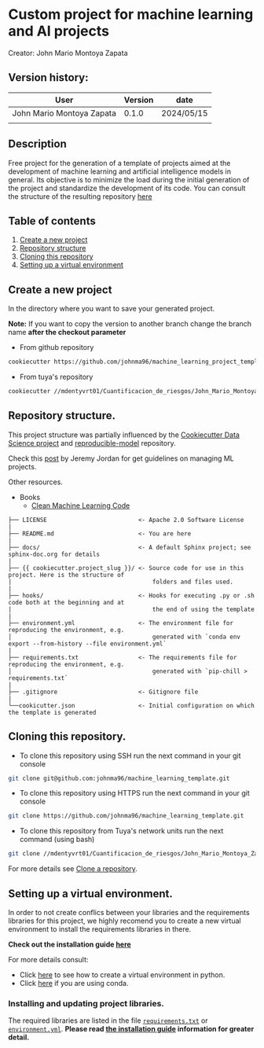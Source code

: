 # Custom project for machine learning and AI projects

Creator: John Mario Montoya Zapata

## Version history:
| User                      | Version | date       |
|---------------------------|---------|------------|
| John Mario Montoya Zapata |  0.1.0  | 2024/05/15 |
|                           |         |            |

## Description
Free project for the generation of a template of projects aimed at the development of machine learning and artificial intelligence models in general. Its objective is to minimize the load during the initial generation of the project and standardize the development of its code. You can consult the structure of the resulting repository [here](/{{%20cookiecutter.project_slug%20}}/README.md)

## Table of contents
1. [Create a new project](#create-a-new-project)
2. [Repository structure](#repository-structure)
3. [Cloning this repository](#cloning-this-repository)
4. [Setting up a virtual environment](#setting-up-a-virtual-environment)

## Create a new project

In the directory where you want to save your generated project.

**Note:** If you want to copy the version to another branch change the branch name **after the checkout parameter**

- From github repository
```bash
cookiecutter https://github.com/johnma96/machine_learning_project_template.git --checkout main
```
- From tuya's repository
```bash
cookiecutter //mdentyvrt01/Cuantificacion_de_riesgos/John_Mario_Montoya_Zapata/models/machine_learning_project_template --checkout main
```

## Repository structure.

This project structure was partially influenced by the [Cookiecutter Data Science project](https://drivendata.github.io/cookiecutter-data-science/) and [reproducible-model](https://github.com/cmawer/reproducible-model) repository.

Check this [post](https://www.jeremyjordan.me/ml-projects-guide/) by Jeremy Jordan for get guidelines on managing ML projects.

Other resources.
- Books
    - [Clean Machine Learning Code](https://leanpub.com/cleanmachinelearningcode)

```
├── LICENSE                          <- Apache 2.0 Software License
|
├── README.md                        <- You are here
|
├── docs/                            <- A default Sphinx project; see sphinx-doc.org for details
|
├── {{ cookiecutter.project_slug }}/ <- Source code for use in this project. Here is the structure of 
|                                        folders and files used.
|
├── hooks/                           <- Hooks for executing .py or .sh code both at the beginning and at 
|                                        the end of using the template
|
├── environment.yml                  <- The environment file for reproducing the environment, e.g.
│                                        generated with `conda env export --from-history --file environment.yml`
|
├── requirements.txt                 <- The requirements file for reproducing the environment, e.g.
│                                        generated with `pip-chill > requirements.txt`
|
├── .gitignore                       <- Gitignore file 
|
└──cookicutter.json                  <- Initial configuration on which the template is generated
```

## Cloning this repository.

- To clone this repository using SSH run the next command in your git console
```bash
git clone git@github.com:johnma96/machine_learning_template.git
```
- To clone this repository using HTTPS run the next command in your git console
```bash
git clone https://github.com/johnma96/machine_learning_template.git
```
- To clone this repository from Tuya's network units run the next command (using bash)
```bash
git clone //mdentyvrt01/Cuantificacion_de_riesgos/John_Mario_Montoya_Zapata/models/machine_learning_project_template
```

For more details see [Clone a repository](https://docs.gitlab.com/ee/gitlab-basics/start-using-git.html#clone-a-repository).

## Setting up a virtual environment.

In order to not create conflics between your libraries and the requirements libraries for this project, we highly recomend you to create a new virtual environment to install the requirements libraries in there.

**Check out the installation guide [here](/install.md)**

For more details consult:
- Click [here](https://docs.python.org/3/library/venv.html) to see how to create a virtual environment in python.
- Click [here](https://conda.io/projects/conda/en/latest/user-guide/tasks/manage-environments.html) if you are using conda.

### Installing and updating project libraries.
The required libraries are listed in the file [`requirements.txt`](/requirements.txt) or [`environment.yml`](/environment.yml). **Please read [the installation guide](/install.md) information for greater detail.**
